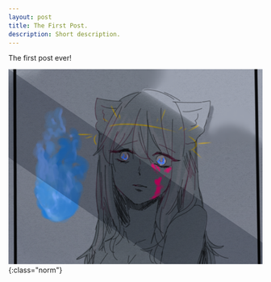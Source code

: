 ```yaml
---
layout: post
title: The First Post.
description: Short description.
---
```


The first post ever!

![](/games/streetlamp.png){:class="norm"}